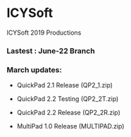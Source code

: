# ICYSoft
ICYSoft 2019 Productions

### Lastest : June-22 Branch

### March updates:
* QuickPad 2.1 Release (QP2_1.zip)
* QuickPad 2.2 Testing (QP2_2T.zip)
* QuickPad 2.2 Release (QP2_2R.zip)

* MultiPad 1.0 Release (MULTIPAD.zip)
